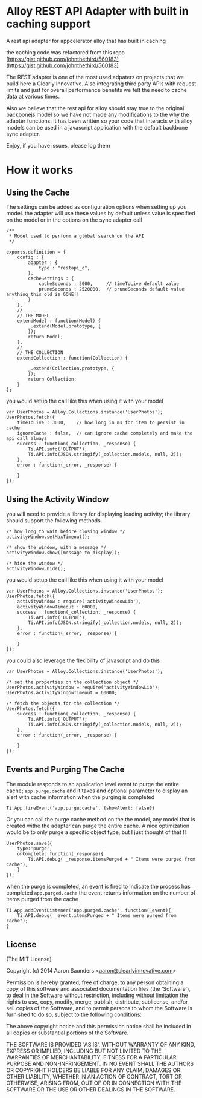 Alloy REST API Adapter with built in caching support
=========================

A rest api adapter for appcelerator alloy that has built in caching

the caching code was refactored from this repo [https://gist.github.com/johnthethird/560183](https://gist.github.com/johnthethird/560183)


The REST adapter is one of the most used adpaters on projects that we build here a Clearly Innovative. Also integrating third party APIs with request limits and just for overall performance benefits we felt the need to cache data at various times.

Also we believe that the rest api for alloy should stay true to the original backbonejs model so we have not made any modifications to the why the adapter functions. It has been written so your code that interacts with alloy models can be used in a javascript application with the default backbone sync adapter.

Enjoy, if you have issues, please log them

How it works
=======

Using the Cache
-

The settings can be added as configuration options when setting up you model. the adapter will use these values by default unless value is specified on the model or in the options on the sync adapter call

    /**
     * Model used to perform a global search on the API
     */

    exports.definition = {
        config : {
            adapter : {
                type : "restapi_c",
            },
            cacheSettings : {
                cacheSeconds : 3000,     // timeToLive default value
                pruneSeconds : 2520000,  // pruneSeconds default value anything this old is GONE!!
            }
        },
        //
        // THE MODEL
        extendModel : function(Model) {
            _.extend(Model.prototype, {
            });
            return Model;
        },
        //
        // THE COLLECTION
        extendCollection : function(Collection) {

            _.extend(Collection.prototype, {
            });
            return Collection;
        }
    };


you would setup the call like this when using it with your model

    var UserPhotos = Alloy.Collections.instance('UserPhotos');
    UserPhotos.fetch({
        timeToLive : 3000,    // how long in ms for item to persist in cache
        ignoreCache : false,  // can ignore cache completely and make the api call always
        success : function(_collection, _response) {
            Ti.API.info('OUTPUT');
            Ti.API.info(JSON.stringify(_collection.models, null, 2));
        },
        error : function(_error, _response) {
    
        }
    });

Using the Activity Window
-

you will need to provide a library for displaying loading activity; the library should support the following methods.

    /* how long to wait before closing window */
    activityWindow.setMaxTimeout();
    
    /* show the window, with a message */ 
    activityWindow.show([message to display]);
    
    /* hide the window */
    activityWindow.hide();

you would setup the call like this when using it with your model

    var UserPhotos = Alloy.Collections.instance('UserPhotos');
    UserPhotos.fetch({
        activityWindow : require('activityWindowLib'),
        activityWindowTimeout : 60000,
        success : function(_collection, _response) {
            Ti.API.info('OUTPUT');
            Ti.API.info(JSON.stringify(_collection.models, null, 2));
        },
        error : function(_error, _response) {
    
        }
    });
    
you could also leverage the flexibility of javascript and do this

    var UserPhotos = Alloy.Collections.instance('UserPhotos');
    
    /* set the properties on the collection object */
    UserPhotos.activityWindow = require('activityWindowLib');
    UserPhotos.activityWindowTimeout = 60000;
    
    /* fetch the objects for the collection */
    UserPhotos.fetch({
        success : function(_collection, _response) {
            Ti.API.info('OUTPUT');
            Ti.API.info(JSON.stringify(_collection.models, null, 2));
        },
        error : function(_error, _response) {
    
        }
    });

Events and Purging The Cache
-
The module responds to an application level event to purge the entire cache; `app.purge.cache` and it takes and optional parameter to display an alert with cache information when the purging is completed

    Ti.App.fireEvent('app.purge.cache', {showAlert: false})
    
Or you can call the purge cache method on the the model, any model that is created withe the adapter can purge the entire cache. A nice optimization would be to only purge a specific object type, but I just thought of that !!

    UserPhotos.save({
        type:'purge',
        onComplete: function(_response){
            Ti.API.debug( _response.itemsPurged + " Items were purged from cache");
        }
    });

when the purge is completed, an event is fired to indicate the process has completed `app.purged.cache` the event returns information on the number of items purged from the cache

    Ti.App.addEventListener('app.purged.cache', function(_event){
        Ti.API.debug( _event.itemsPurged + " Items were purged from cache");
    }

## License

(The MIT License)

Copyright (c) 2014 Aaron Saunders &lt;aaron@clearlyinnovative.com&gt;

Permission is hereby granted, free of charge, to any person obtaining
a copy of this software and associated documentation files (the
'Software'), to deal in the Software without restriction, including
without limitation the rights to use, copy, modify, merge, publish,
distribute, sublicense, and/or sell copies of the Software, and to
permit persons to whom the Software is furnished to do so, subject to
the following conditions:

The above copyright notice and this permission notice shall be
included in all copies or substantial portions of the Software.

THE SOFTWARE IS PROVIDED 'AS IS', WITHOUT WARRANTY OF ANY KIND,
EXPRESS OR IMPLIED, INCLUDING BUT NOT LIMITED TO THE WARRANTIES OF
MERCHANTABILITY, FITNESS FOR A PARTICULAR PURPOSE AND NON-INFRINGEMENT.
IN NO EVENT SHALL THE AUTHORS OR COPYRIGHT HOLDERS BE LIABLE FOR ANY
CLAIM, DAMAGES OR OTHER LIABILITY, WHETHER IN AN ACTION OF CONTRACT,
TORT OR OTHERWISE, ARISING FROM, OUT OF OR IN CONNECTION WITH THE
SOFTWARE OR THE USE OR OTHER DEALINGS IN THE SOFTWARE.
